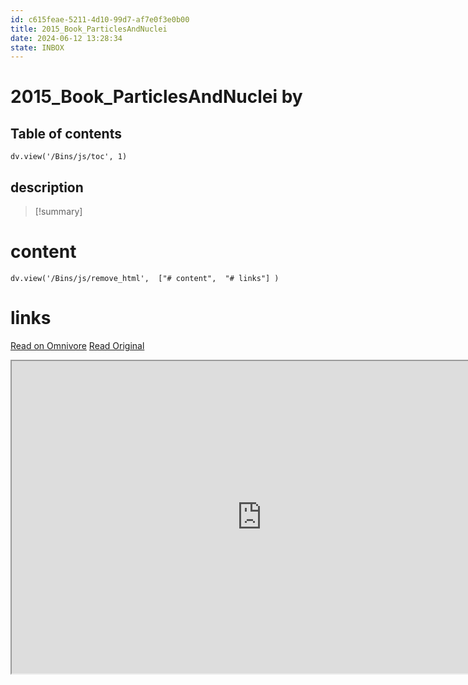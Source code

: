 ```yaml
---
id: c615feae-5211-4d10-99d7-af7e0f3e0b00
title: 2015_Book_ParticlesAndNuclei
date: 2024-06-12 13:28:34
state: INBOX
---
```


# 2015_Book_ParticlesAndNuclei by 
## Table of contents
```dataviewjs 
dv.view('/Bins/js/toc', 1) 
```


## description
>[!summary] 
> 


# content
```dataviewjs 
dv.view('/Bins/js/remove_html',  ["# content",  "# links"] ) 
```




# links
[Read on Omnivore](https://omnivore.app/me/u-5-c-9-c-68-ea-76-a-9-47-f-5-9-d-4-b-bd-4-d-7106-beb-2-2015-boo-1900bfe01ea)
[Read Original](https://omnivore.app/attachments/u/5c9c68ea-76a9-47f5-9d4b-bd4d7106beb2/2015_Book_ParticlesAndNuclei.pdf)

<iframe src="https://omnivore.app/attachments/u/5c9c68ea-76a9-47f5-9d4b-bd4d7106beb2/2015_Book_ParticlesAndNuclei.pdf"  width="800" height="500"></iframe>
